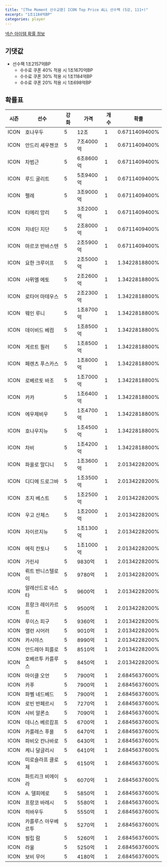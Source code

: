 ```yaml
---
title: "[The Moment 선수교환] ICON Top Price ALL 선수팩 (5강, 111+)"
excerpt: "1조1184억BP"
categories: player
---
```

[넥슨 아이템 확률 정보](http://iteminfo.nexon.com/probability/fco?sn=6722)

## 기댓값
- 선수팩 1조2157억BP
  - 수수료 쿠폰 40% 적용 시 1조1670억BP
  - 수수료 쿠폰 30% 적용 시 1조1184억BP
  - 수수료 쿠폰 20% 적용 시 1조698억BP


## 확률표

|시즌|선수|강화|가격|개수|확률|
|---|---|---|---|---|---|
|ICON|호나우두|5|12조|1|0.6711409400%|
|ICON|안드리 셰우첸코|5|7조4000억|1|0.6711409400%|
|ICON|차범근|5|6조8600억|1|0.6711409400%|
|ICON|루드 굴리트|5|5조9400억|1|0.6711409400%|
|ICON|펠레|5|3조9000억|1|0.6711409400%|
|ICON|티에리 앙리|5|3조2000억|1|0.6711409400%|
|ICON|지네딘 지단|5|2조8000억|1|0.6711409400%|
|ICON|마르코 반바스텐|5|2조5900억|1|0.6711409400%|
|ICON|요한 크루이프|5|2조5000억|1|1.3422818800%|
|ICON|사뮈엘 에토|5|2조2600억|1|1.3422818800%|
|ICON|로타어 마테우스|5|2조2300억|1|1.3422818800%|
|ICON|웨인 루니|5|1조8700억|1|1.3422818800%|
|ICON|데이비드 베컴|5|1조8500억|1|1.3422818800%|
|ICON|게르트 뮐러|5|1조8500억|1|1.3422818800%|
|ICON|페렌츠 푸스카스|5|1조8000억|1|1.3422818800%|
|ICON|로베르토 바조|5|1조7000억|1|1.3422818800%|
|ICON|카카|5|1조6400억|1|1.3422818800%|
|ICON|에우제비우|5|1조4700억|1|1.3422818800%|
|ICON|호나우지뉴|5|1조4500억|1|1.3422818800%|
|ICON|차비|5|1조4200억|1|1.3422818800%|
|ICON|파올로 말디니|5|1조3600억|1|2.0134228200%|
|ICON|디디에 드로그바|5|1조3500억|1|2.0134228200%|
|ICON|조지 베스트|5|1조2500억|1|2.0134228200%|
|ICON|우고 산체스|5|1조2000억|1|2.0134228200%|
|ICON|자이르지뉴|5|1조1300억|1|2.0134228200%|
|ICON|에릭 칸토나|5|1조1000억|1|2.0134228200%|
|ICON|가린샤|5|9830억|1|2.0134228200%|
|ICON|뤼트 반니스텔로이|5|9780억|1|2.0134228200%|
|ICON|알레산드로 네스타|5|9600억|1|2.0134228200%|
|ICON|프랑크 레이카르트|5|9500억|1|2.0134228200%|
|ICON|루이스 피구|5|9360억|1|2.0134228200%|
|ICON|앨런 시어러|5|9010억|1|2.0134228200%|
|ICON|카시야스|5|8990억|1|2.0134228200%|
|ICON|안드레아 피를로|5|8510억|1|2.0134228200%|
|ICON|호베르투 카를루스|5|8450억|1|2.0134228200%|
|ICON|마이클 오언|5|7900억|1|2.6845637600%|
|ICON|카푸|5|7900억|1|2.6845637600%|
|ICON|파벨 네드베드|5|7900억|1|2.6845637600%|
|ICON|로빈 반페르시|5|7270억|1|2.6845637600%|
|ICON|샤비 알론소|5|7090억|1|2.6845637600%|
|ICON|데니스 베르캄프|5|6700억|1|2.6845637600%|
|ICON|카를레스 푸욜|5|6470억|1|2.6845637600%|
|ICON|파비오 칸나바로|5|6430억|1|2.6845637600%|
|ICON|케니 달글리시|5|6410억|1|2.6845637600%|
|ICON|미로슬라프 클로제|5|6150억|1|2.6845637600%|
|ICON|파트리크 비에이라|5|6070억|1|2.6845637600%|
|ICON|A. 델피에로|5|5850억|1|2.6845637600%|
|ICON|프랑코 바레시|5|5580억|1|2.6845637600%|
|ICON|히바우두|5|5550억|1|2.6845637600%|
|ICON|카를루스 아우베르투|5|5270억|1|2.6845637600%|
|ICON|필립 람|5|5260억|1|2.6845637600%|
|ICON|라울|5|5250억|1|2.6845637600%|
|ICON|보비 무어|5|4180억|1|2.6845637600%|
